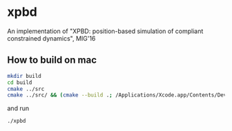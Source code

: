 # xpbd
An implementation of "XPBD: position-based simulation of compliant constrained dynamics", MIG'16

## How to build on mac

```bash
mkdir build
cd build
cmake ../src
cmake ../src/ && (cmake --build .; /Applications/Xcode.app/Contents/Developer/Toolchains/XcodeDefault.xctoolchain/usr/bin/c++  -isysroot /Applications/Xcode.app/Contents/Developer/Platforms/MacOSX.platform/Developer/SDKs/MacOSX11.1.sdk -Wl,-search_paths_first -Wl,-headerpad_max_install_names CMakeFiles/xpbd.dir/xpbd.cpp.o -o xpbd -framework OpenGL -framework GLUT )
```

and run 
```bash
./xpbd
```